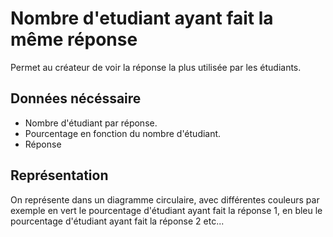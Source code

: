 # Nombre d'etudiant ayant fait la même réponse

Permet au créateur de voir la réponse la plus utilisée par les étudiants.

## Données nécéssaire

* Nombre d'étudiant par réponse.
* Pourcentage en fonction du nombre d'étudiant.
* Réponse

## Représentation

On représente dans un diagramme circulaire, avec différentes couleurs par exemple en vert le pourcentage d'étudiant ayant fait la réponse 1, en bleu le pourcentage d'étudiant ayant fait la réponse 2 etc...

<!--- 
Author : Jordan
Validator :
-->
